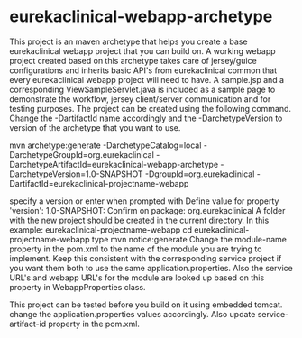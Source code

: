 # eurekaclinical-webapp-archetype
This project is an maven archetype that helps you create a base eurekaclinical webapp project that you can build on.
A working webapp project created based on this archetype takes care of jersey/guice configurations and inherits basic API's from eurekaclinical common that every eurekaclinical webapp project will need to have. A sample.jsp and a corresponding ViewSampleServlet.java is  included as a sample page to demonstrate the workflow, jersey client/server communication and for testing purposes. 
The project can be created using the following command. Change the -DartifactId name accordingly and the -DarchetypeVersion to version of the archetype that you want to use. 

mvn archetype:generate -DarchetypeCatalog=local -DarchetypeGroupId=org.eurekaclinical -DarchetypeArtifactId=eurekaclinical-webapp-archetype -DarchetypeVersion=1.0-SNAPSHOT -DgroupId=org.eurekaclinical -DartifactId=eurekaclinical-projectname-webapp

specify a version or enter when prompted with Define value for property 'version':  1.0-SNAPSHOT: 
Confirm on package: org.eurekaclinical
A folder with the new project should be created in the current directory. In this example: eurekaclinical-projectname-webapp
cd eurekaclinical-projectname-webapp
type mvn notice:generate
Change the module-name property in the pom.xml to the name of the module you are trying to implement. Keep this consistent with the corresponding service project if you want them both to use the same application.properties. Also the service URL's and webapp URL's for the module are looked up based on this property in WebappProperties class. 

This project can be tested before you build on it using embedded tomcat. change the application.properties values accordingly. Also update
service-artifact-id property in the pom.xml.






